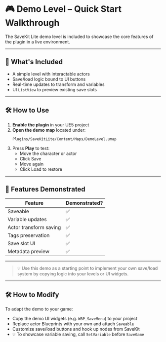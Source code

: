# 🎮 Demo Level – Quick Start Walkthrough

The SaveKit Lite demo level is included to showcase the core features of the plugin in a live environment.

---

## 🧩 What's Included

- A simple level with interactable actors
- Save/load logic bound to UI buttons
- Real-time updates to transform and variables
- UI `ListView` to preview existing save slots

---

## 🛠 How to Use

1. **Enable the plugin** in your UE5 project
2. **Open the demo map** located under:
   ```
   Plugins/SaveKitLite/Content/Maps/DemoLevel.umap
   ```
3. Press **Play** to test:
   - Move the character or actor
   - Click Save
   - Move again
   - Click Load to restore

---

## 🧠 Features Demonstrated

| Feature                | Demonstrated? |
|------------------------|----------------|
| Saveable      | ✅              |
| Variable updates       | ✅              |
| Actor transform saving | ✅              |
| Tags preservation      | ✅              |
| Save slot UI           | ✅              |
| Metadata preview       | ✅              |

---

> 💡 Use this demo as a starting point to implement your own save/load system by copying logic into your levels or UI widgets.


---

## 🛠 How to Modify

To adapt the demo to your game:

- Copy the demo UI widgets (e.g. `WBP_SaveMenu`) to your project
- Replace actor Blueprints with your own and attach `Saveable`
- Customize save/load buttons and hook up nodes from SaveKit
- 💡 To showcase variable saving, call `SetVariable` before `SaveGame`